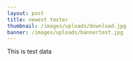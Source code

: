 ```yaml
---
layout: post
title: newest tester
thumbnail: /images/uploads/download.jpg
banner: /images/uploads/bannertest.jpg
---
```

This is test data
